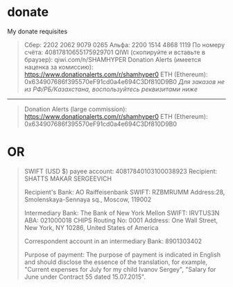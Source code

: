 # donate
My donate requisites

> Сбер: 2202 2062 9079 0265
> Альфа: 2200 1514 4868 1119
> По номеру счёта: 40817810655175929701
> QIWI (скопируйте и вставьте в браузер): qiwi.com/n/SHAMHYPER
> Donation Alerts (имеется наценка за комиссию): https://www.donationalerts.com/r/shamhyper0
> ETH (Ethereum): 0x634907686f395570eF91cd0a4e694C3Df810D9B0
> *Для заказов не из РФ/РБ/Казахстана, воспользуйтесь реквизитами ниже*
-----------------------------------------------------------------------------------------------
> Donation Alerts (large commission): https://www.donationalerts.com/r/shamhyper0
> ETH (Ethereum): 0x634907686f395570eF91cd0a4e694C3Df810D9B0
# OR
> SWIFT (USD $) payee account: 40817840103100038923
> Recipient: SHATTS MAKAR SERGEEVICH
> 
> Recipient's Bank:
> AO Raiffeisenbank
> SWIFT: RZBMRUMM
> Address:28, Smolenskaya-Sennaya sq., Moscow, 119002
> 
> Intermediary Bank:
> The Bank of New York Mellon
> SWIFT: IRVTUS3N
> ABA: 021000018
> CHIPS Routing No: 0001
> Address: One Wall Street, New York, NY 10286, United States of America
> 
> Correspondent account in an intermediary Bank:
> 8901303402
> 
> Purpose of payment:
> The purpose of payment is indicated in English and should disclose the essence of the translation, for example, "Current expenses for July for my child Ivanov Sergey", "Salary for June under Contract 55 dated 15.07.2015".
